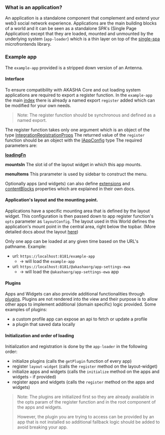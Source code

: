 ### What is an application?
An application is a standalone component that complement and extend your web3 
social network experience. Applications are the main building blocks of a world 
and it can be seen as a standalone SPA's (Single Page Application) except that they 
are loaded, mounted and unmounted by the underlying system (`app-loader`) which is 
a thin layer on top of the [single-spa](https://single-spa.js.org/) microfrontends 
library.

### Example app
The `example-app` provided is a stripped down version of an Antenna.



#### Interface

To ensure compatibility with AKASHA Core and out loading system applications are 
required to export a register function. In the `example-app` the main 
[index](../apps/example-app/src/index.tsx) there is already a named export `register` added which
can be modified for your own needs.

> Note: The register function should be synchronous and defined as a named export.

The register function takes only one argument which is an object of the type
[IntegrationRegistrationProps](../libs/typings/src/ui/app-loader.ts)
The returned value of the `register` function should be an object with the [IAppConfig](../../libs/typings/src/ui/apps.ts) type
The required parameters are:

**[loadingFn](./loading-fn.md)**

**mountsIn** The slot id of the layout widget in which this app mounts.

**menuItems** This prarameter is used by sidebar to construct the menu. 

Optionally apps (and widgets) can also define
[extensions](./EXTENSIONS.MD) and 
[contentBlocks](./CONTENT_BLOCKS.md) properties which are explained in their own docs.

#### Application's layout and the mounting point.
Applications have a specific mounting area that is defined by the layout widget. 
This configuration is then passed down to app register function's `opts` parameter 
as `layoutConfig`. The layout used in this World defines the application's mount point
in the central area, right below the topbar. (More detailed docs about the 
layout [here](./layout-widget.md))

Only one app can be loaded at any given time based on the URL's pathname.
Example:
- url: `https://localhost:8181/example-app` 
  - -> will load the `example-app`
- url: `https://localhost:8181/@akashaorg/app-settings-ewa` 
  - -> will load 
  the `@akashaorg/app-settings-ewa` app

#### Plugins
Apps and Widgets can also provide additional functionalities 
through [plugins](./PLUGINS.md). Plugins are not rendered 
into the view and their purpose is to allow other apps to implement additional 
(domain specific) logic provided.
Some examples of plugins:
- a custom profile app can expose an api to fetch or update a profile
- a plugin that saved data locally

#### Initialization and order of loading

Initialization and registration is done by the `app-loader` in the following order:
- initialize plugins (calls the `getPlugin` function of every app)
- register `layout-widget` (calls the `register` method on the layout-widget)
- initialize apps and widgets (calls the `initialize` method on the apps and widgets - if provided)
- register apps and widgets (calls the `register` method on the apps and widgets)

> Note: The plugins are initialized first so they are already available in the opts 
> param of the register function and in the root component of the apps and widgets.
>
> However, the plugin you are trying to access can be provided by an app that is not 
> installed so additional fallback logic should be added to avoid breaking your app.
